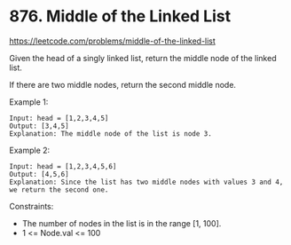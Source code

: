 # 876. Middle of the Linked List

https://leetcode.com/problems/middle-of-the-linked-list

Given the head of a singly linked list, return the middle node of the linked list.

If there are two middle nodes, return the second middle node.



Example 1:

    
    Input: head = [1,2,3,4,5]
    Output: [3,4,5]
    Explanation: The middle node of the list is node 3.


Example 2:


    Input: head = [1,2,3,4,5,6]
    Output: [4,5,6]
    Explanation: Since the list has two middle nodes with values 3 and 4, we return the second one.


Constraints:

- The number of nodes in the list is in the range [1, 100].
- 1 <= Node.val <= 100